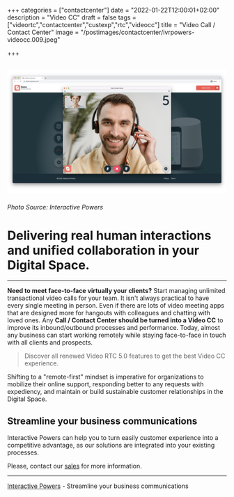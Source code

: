 +++
categories = ["contactcenter"]
date = "2022-01-22T12:00:01+02:00"
description = "Video CC"
draft = false
tags = ["videortc","contactcenter","custexp","rtc","videocc"]
title = "Video Call / Contact Center"
image = "/postimages/contactcenter/ivrpowers-videocc.009.jpeg"

+++

![question](/postimages/contactcenter/ivrpowers-videocc.009.jpeg)
------------
###### Photo Source: Interactive Powers

# Delivering real human interactions and unified collaboration in your Digital Space.
---

**Need to meet face-to-face virtually your clients?** Start managing unlimited transactional video calls for your team. It isn't always practical to have every single meeting in person. Even if there are lots of video meeting apps that are designed more for hangouts with colleagues and chatting with loved ones. Any **Call / Contact Center should be turned into a Video CC** to improve its inbound/outbound processes and performance. Today, almost any business can start working remotely while staying face-to-face in touch with all clients and prospects.

> Discover all renewed Video RTC 5.0 features to get the best Video CC experience.

Shifting to a "remote-first" mindset is imperative for organizations to mobilize their online support, responding better to any requests with expediency, and maintain or build sustainable customer relationships in the Digital Space.
 
## Streamline your business communications

Interactive Powers can help you to turn easily customer experience into a competitive advantage, as our solutions are integrated into your existing processes.

Please, contact our [sales](https://www.ivrpowers.com/support-services/) for more information. 

---
[Interactive Powers](http://www.ivrpowers.com/ ) - Streamline your business communications



